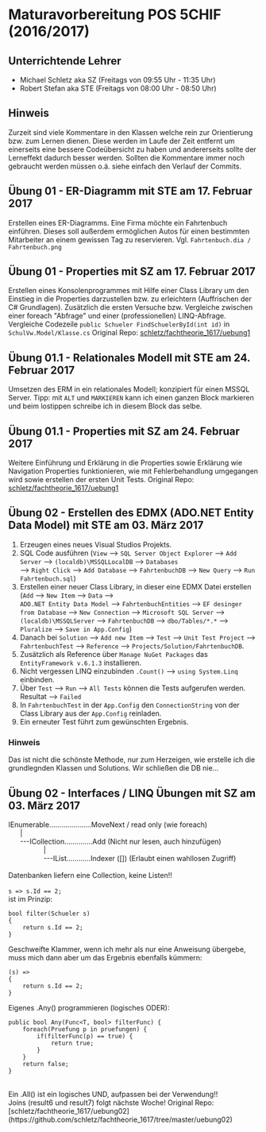 ﻿# Maturavorbereitung POS 5CHIF (2016/2017)
## Unterrichtende Lehrer
* Michael Schletz aka SZ (Freitags von 09:55 Uhr - 11:35 Uhr)
* Robert Stefan aka STE (Freitags von 08:00 Uhr - 08:50 Uhr)

## Hinweis
Zurzeit sind viele Kommentare in den Klassen welche rein zur Orientierung bzw. zum Lernen dienen. Diese werden im Laufe der Zeit entfernt um einerseits eine bessere Codeübersicht zu haben und andererseits sollte der Lerneffekt dadurch besser werden. Sollten die Kommentare immer noch gebraucht werden müssen o.ä. siehe einfach den Verlauf der Commits.

## Übung 01 - ER-Diagramm mit STE am 17. Februar 2017
Erstellen eines ER-Diagramms. Eine Firma möchte ein Fahrtenbuch einführen. Dieses soll außerdem ermöglichen Autos für einen bestimmten Mitarbeiter an einem gewissen Tag zu reservieren.
Vgl. `Fahrtenbuch.dia / Fahrtenbuch.png`

## Übung 01 - Properties mit SZ am 17. Februar 2017
Erstellen eines Konsolenprogrammes mit Hilfe einer Class Library um den Einstieg in die Properties darzustellen bzw. zu erleichtern (Auffrischen der C# Grundlagen). Zusätzlich die ersten Versuche bzw. Vergleiche zwischen einer foreach "Abfrage" und einer (professionellen) LINQ-Abfrage.
Vergleiche Codezeile `public Schueler FindSchuelerById(int id)` in `SchulVw.Model/Klasse.cs`
Original Repo: [schletz/fachtheorie_1617/uebung1](https://github.com/schletz/fachtheorie_1617/tree/master/uebung1)

## Übung 01.1 - Relationales Modell mit STE am 24. Februar 2017
Umsetzen des ERM in ein relationales Modell; konzipiert für einen MSSQL Server.
Tipp: mit `ALT` und `MARKIEREN` kann ich einen ganzen Block markieren und beim lostippen schreibe ich in diesem Block das selbe.

## Übung 01.1 - Properties mit SZ am 24. Februar 2017
Weitere Einführung und Erklärung in die Properties sowie Erklärung wie Navigation Properties funktionieren, wie mit Fehlerbehandlung umgegangen wird sowie erstellen der ersten Unit Tests.
Original Repo: [schletz/fachtheorie_1617/uebung1](https://github.com/schletz/fachtheorie_1617/tree/master/uebung1)

## Übung 02 - Erstellen des EDMX (ADO.NET Entity Data Model) mit STE am 03. März 2017
1.  Erzeugen eines neues Visual Studios Projekts. <br />
2.  SQL Code ausführen (`View` --> `SQL Server Object Explorer` --> `Add Server` --> `(localdb)\MSSQLLocalDB` --> `Databases` <br /> --> `Right Click` --> `Add Database` --> `FahrtenbuchDB` --> `New Query` --> `Run Fahrtenbuch.sql`) <br />
3.  Erstellen einer neuer Class Library, in dieser eine EDMX Datei erstellen (`Add` --> `New Item` --> `Data` --> <br /> `ADO.NET Entity Data Model` --> `FahrtenbuchEntities` --> `EF desinger from Database` --> `New Connection` --> `Microsoft SQL Server` --> `(localdb)\MSSQLServer` --> `FahrtenbuchDB` --> `dbo/Tables/*.*` --> `Pluralize` --> `Save in App.Config`) <br />
4.  Danach bei `Solution` --> `Add new Item` --> `Test` --> `Unit Test Project` --> `FahrtenbuchTest` --> `Reference` --> `Projects/Solution/FahrtenbuchDB`. <br />
5.  Zusätzlich als Reference über `Manage NuGet Packages` das `EntityFramework v.6.1.3` installieren. <br />
6.  Nicht vergessen LINQ einzubinden `.Count()` --> `using System.Linq` einbinden. <br />
7.  Über `Test` --> `Run` --> `All Tests` können die Tests aufgerufen werden. Resultat --> `Failed` <br />
8.  In `FahrtenbuchTest` in der `App.Config` den `ConnectionString` von der Class Library aus der `App.Config` reinladen. <br />
9.  Ein erneuter Test führt zum gewünschten Ergebnis.

### Hinweis
Das ist nicht die schönste Methode, nur zum Herzeigen, wie erstelle ich die grundlegnden Klassen und Solutions. Wir schließen die DB nie...

## Übung 02 - Interfaces / LINQ Übungen mit SZ am 03. März 2017
IEnumerable.....................MoveNext / read only (wie foreach) <br />
&nbsp;&nbsp;&nbsp;&nbsp;&nbsp;&nbsp;| <br />
&nbsp;&nbsp;&nbsp;&nbsp;&nbsp;&nbsp;---ICollection..............Add (Nicht nur lesen, auch hinzufügen) <br />
&nbsp;&nbsp;&nbsp;&nbsp;&nbsp;&nbsp;&nbsp;&nbsp;&nbsp;&nbsp;&nbsp;&nbsp;&nbsp;&nbsp;&nbsp;&nbsp;&nbsp;&nbsp;| <br />
&nbsp;&nbsp;&nbsp;&nbsp;&nbsp;&nbsp;&nbsp;&nbsp;&nbsp;&nbsp;&nbsp;&nbsp;&nbsp;&nbsp;&nbsp;&nbsp;&nbsp;&nbsp;---IList............Indexer ([]) (Erlaubt einen wahllosen Zugriff) <br />
<br />
Datenbanken liefern eine Collection, keine Listen!!<br />
<br />
`s => s.Id == 2;` <br />
ist im Prinzip: <br />
```
bool filter(Schueler s)
{ 
	return s.Id == 2; 
}
```
Geschweifte Klammer, wenn ich mehr als nur eine Anweisung übergebe, muss mich dann aber um das Ergebnis ebenfalls kümmern: <br />
```
(s) => 
{ 
	return s.Id == 2; 
}
```
Eigenes .Any() programmieren (logisches ODER):
```
public bool Any(Func<T, bool> filterFunc) { 
	foreach(Pruefung p in pruefungen) { 
		if(filterFunc(p) == true) { 
			return true; 
		} 
	} 
	return false; 
}
```
<br />
Ein .All() ist ein logisches UND, aufpassen bei der Verwendung!! <br />
Joins (result6 und result7) folgt nächste Woche! Original Repo: [schletz/fachtheorie_1617/uebung02](https://github.com/schletz/fachtheorie_1617/tree/master/uebung02)